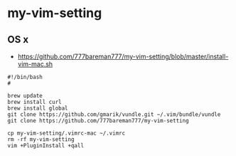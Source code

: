# my-vim-setting

## OS x

- https://github.com/777bareman777/my-vim-setting/blob/master/install-vim-mac.sh

```
#!/bin/bash
#

brew update
brew install curl
brew install global
git clone https://github.com/gmarik/vundle.git ~/.vim/bundle/vundle
git clone https://github.com/777bareman777/my-vim-setting

cp my-vim-setting/.vimrc-mac ~/.vimrc
rm -rf my-vim-setting
vim +PluginInstall +qall
```
